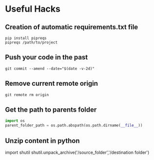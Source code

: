 # Useful Hacks

## Creation of automatic requirements.txt file
```
pip install pipreqs
pipreqs /path/to/project
```

## Push your code in the past
`git commit --amend --date="$(date -v-2d)"`

## Remove current remote origin
`git remote rm origin`

## Get the path to parents folder
```python
import os
parent_folder_path = os.path.abspath(os.path.dirname(__file__))
```
## Unzip content in python 
import shutil
shutil.unpack_archive('/source_folder','/destination folder')
```
